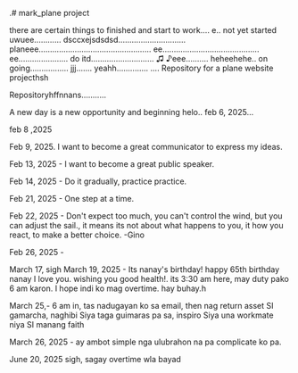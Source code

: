 .# mark_plane
project

there are certain things to finished and start to work....
e..
not yet started uwuee............
dsccxejsdsdsd..............................
planeee..................................................
 ee...........................................
 ee......................
do itd............................
♫ ♪eee..........
heheehehe..
on going.................
jjj.......
yeahh..............
....
Repository for a plane website projecthsh

Repositoryhffnnans...........

A new day is a new opportunity and beginning
helo..
feb 6, 2025...

feb 8 ,2025

Feb 9, 2025. I want to become a great communicator to express my ideas.

Feb 13, 2025 - I want to become a great public speaker.

Feb 14, 2025 - Do it gradually, practice practice.

Feb 21, 2025 - One step at a time.

Feb 22, 2025 - Don't expect too much, you can't control the wind, but you can adjust the sail., it means its not about what happens to you, it how you react, to make a better choice. -Gino

Feb 26, 2025 - 

March 17, sigh
March 19, 2025 - Its nanay's birthday! happy 65th birthday nanay I love you. wishing you good health!. its 3:30 am here, may duty pako 6 am karon. I hope indi ko mag overtime. hay buhay.h

March 25,- 6 am in, tas nadugayan ko sa email, then nag return asset SI gamarcha, naghibi Siya taga guimaras pa sa, inspiro Siya una workmate niya SI manang faith

March 26, 2025 - ay ambot simple nga ulubrahon na pa complicate ko pa. 


June 20, 2025 sigh, sagay overtime wla bayad
